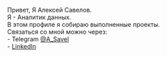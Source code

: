 Привет, Я Алексей Савелов.<br>
Я - Аналитик данных.<br>
В этом профиле я собираю выполненные проекты.<br>
Связаться со мной можно через: <br>
    - Telegram [@A_Savel](https://t.me/A_Savel)<br>
    - [LinkedIn](https://www.linkedin.com/in/alexey-s-s/)
